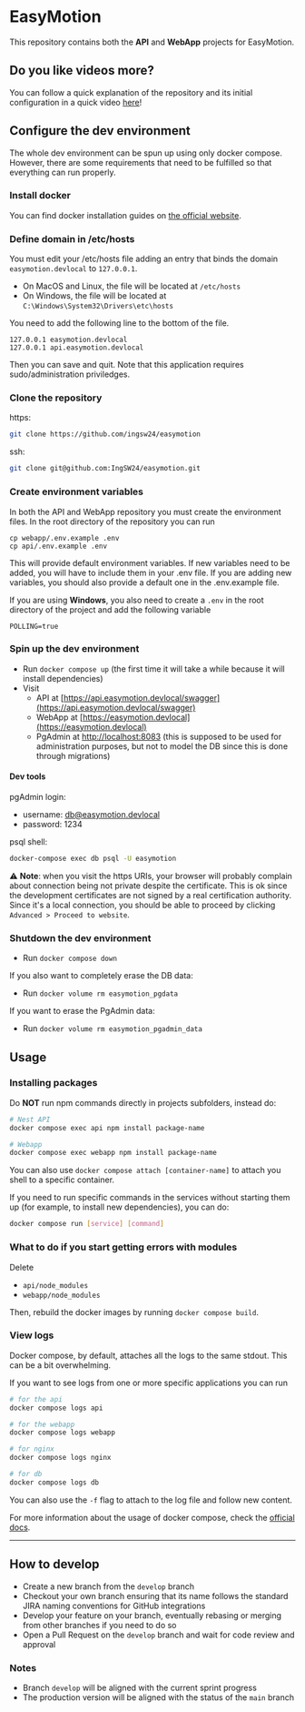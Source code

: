 # EasyMotion

This repository contains both the **API** and **WebApp** projects for EasyMotion.

## Do you like videos more?

You can follow a quick explanation of the repository and its initial configuration in a quick video [here](https://www.loom.com/share/57bff56af68040f3b9099a492d284153?sid=07ebf338-da86-4538-a9c9-9fe3d601a8dd)!

## Configure the dev environment

The whole dev environment can be spun up using only docker compose. However, there are some requirements that need to be fulfilled so that everything can run properly.

### Install docker

You can find docker installation guides on [the official website](https://www.docker.com/).

### Define domain in /etc/hosts

You must edit your /etc/hosts file adding an entry that binds the domain `easymotion.devlocal` to `127.0.0.1`.

- On MacOS and Linux, the file will be located at `/etc/hosts`
- On Windows, the file will be located at `C:\Windows\System32\Drivers\etc\hosts`

You need to add the following line to the bottom of the file.

```
127.0.0.1 easymotion.devlocal
127.0.0.1 api.easymotion.devlocal
```

Then you can save and quit. Note that this application requires sudo/administration priviledges.

### Clone the repository

https:

```bash
git clone https://github.com/ingsw24/easymotion
```

ssh:

```bash
git clone git@github.com:IngSW24/easymotion.git
```

### Create environment variables

In both the API and WebApp repository you must create the environment files. In the root directory of the repository you can run

```
cp webapp/.env.example .env
cp api/.env.example .env
```

This will provide default environment variables. If new variables need to be added, you will have to include them in your .env file. If you are adding new variables, you should also provide a default one in the .env.example file.

If you are using **Windows**, you also need to create a `.env` in the root directory of the project and add the following variable

```
POLLING=true
```

### Spin up the dev environment

- Run `docker compose up` (the first time it will take a while because it will install dependencies)
- Visit
  - API at [https://api.easymotion.devlocal/swagger](https://api.easymotion.devlocal/swagger)
  - WebApp at [https://easymotion.devlocal](https://easymotion.devlocal)
  - PgAdmin at [http://localhost:8083](http://localhost:8083) (this is supposed to be used for administration purposes, but not to model the DB since this is done through migrations)

#### Dev tools

pgAdmin login:

- username: db@easymotion.devlocal
- password: 1234

psql shell:

```bash
docker-compose exec db psql -U easymotion
```

⚠️ **Note**: when you visit the https URIs, your browser will probably complain about connection being not private despite the certificate. This is ok since the development certificates are not signed by a real certification authority. Since it's a local connection, you should be able to proceed by clicking `Advanced > Proceed to website`.

### Shutdown the dev environment

- Run `docker compose down`

If you also want to completely erase the DB data:

- Run `docker volume rm easymotion_pgdata`

If you want to erase the PgAdmin data:

- Run `docker volume rm easymotion_pgadmin_data`

## Usage

### Installing packages

Do **NOT** run npm commands directly in projects subfolders, instead do:

```bash
# Nest API
docker compose exec api npm install package-name

# Webapp
docker compose exec webapp npm install package-name
```

You can also use `docker compose attach [container-name]` to attach you shell to a specific container.

If you need to run specific commands in the services without starting them up (for example, to install new dependencies), you can do:

```bash
docker compose run [service] [command]
```

### What to do if you start getting errors with modules

Delete

- `api/node_modules`
- `webapp/node_modules`

Then, rebuild the docker images by running `docker compose build`.

### View logs

Docker compose, by default, attaches all the logs to the same stdout. This can be a bit overwhelming.

If you want to see logs from one or more specific applications you can run

```bash
# for the api
docker compose logs api

# for the webapp
docker compose logs webapp

# for nginx
docker compose logs nginx

# for db
docker compose logs db
```

You can also use the `-f` flag to attach to the log file and follow new content.

For more information about the usage of docker compose, check the [official docs](https://docs.docker.com/reference/cli/docker/compose/).

---

## How to develop

- Create a new branch from the `develop` branch
- Checkout your own branch ensuring that its name follows the standard JIRA naming conventions for GitHub integrations
- Develop your feature on your branch, eventually rebasing or merging from other branches if you need to do so
- Open a Pull Request on the `develop` branch and wait for code review and approval

### Notes

- Branch `develop` will be aligned with the current sprint progress
- The production version will be aligned with the status of the `main` branch

